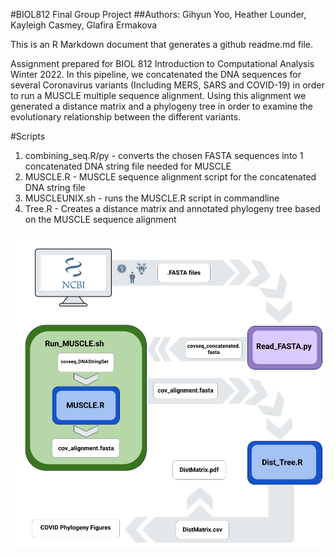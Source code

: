 
#BIOL812 Final Group Project
##Authors: Gihyun Yoo, Heather Lounder, Kayleigh Casmey, Glafira Ermakova

This is an R Markdown document that generates a github readme.md file.

Assignment prepared for BIOL 812 Introduction to Computational Analysis Winter 2022. In this pipeline, we concatenated the DNA sequences for several Coronavirus variants (Including MERS, SARS and COVID-19) in order to run a MUSCLE multiple sequence alignment. Using this alignment we generated a distance matrix and a phylogeny tree in order to examine the evolutionary relationship between the different variants. 

#Scripts
1. combining_seq.R/py - converts the chosen FASTA sequences into 1 concatenated DNA string file needed for MUSCLE
2. MUSCLE.R - MUSCLE sequence alignment script for the concatenated DNA string file
3. MUSCLEUNIX.sh - runs the MUSCLE.R script in commandline 
4. Tree.R - Creates a distance matrix and annotated phylogeny tree based on the MUSCLE sequence alignment 

![pipeline for the BIOL 812 assignment](./Pipeline.png)

